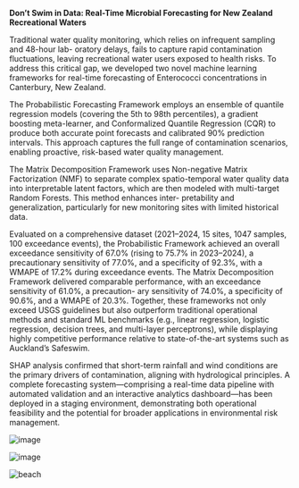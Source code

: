   **Don’t Swim in Data: Real-Time Microbial Forecasting for New Zealand Recreational Waters**
                                                                          

Traditional water quality monitoring, which relies on infrequent sampling and 48-hour lab- oratory delays, fails to capture rapid contamination fluctuations, leaving recreational water users exposed to health risks. To address this critical gap, we developed two novel machine learning frameworks for real-time forecasting of Enterococci concentrations in Canterbury, New Zealand.

The Probabilistic Forecasting Framework employs an ensemble of quantile regression models (covering the 5th to 98th percentiles), a gradient boosting meta-learner, and Conformalized Quantile Regression (CQR) to produce both accurate point forecasts and calibrated 90% prediction intervals. This approach captures the full range of contamination scenarios, enabling proactive, risk-based water quality management.

The Matrix Decomposition Framework uses Non-negative Matrix Factorization (NMF) to separate complex spatio-temporal water quality data into interpretable latent factors, which are then modeled with multi-target Random Forests. This method enhances inter- pretability and generalization, particularly for new monitoring sites with limited historical data.

Evaluated on a comprehensive dataset (2021–2024, 15 sites, 1047 samples, 100 exceedance events), the Probabilistic Framework achieved an overall exceedance sensitivity of 67.0% (rising to 75.7% in 2023–2024), a precautionary sensitivity of 77.0%, and a specificity of 92.3%, with a WMAPE of 17.2% during exceedance events. The Matrix Decomposition Framework delivered comparable performance, with an exceedance sensitivity of 61.0%, a precaution- ary sensitivity of 74.0%, a specificity of 90.6%, and a WMAPE of 20.3%. Together, these frameworks not only exceed USGS guidelines but also outperform traditional operational methods and standard ML benchmarks (e.g., linear regression, logistic regression, decision trees, and multi-layer perceptrons), while displaying highly competitive performance relative to state-of-the-art systems such as Auckland’s Safeswim.

SHAP analysis confirmed that short-term rainfall and wind conditions are the primary drivers of contamination, aligning with hydrological principles. A complete forecasting system—comprising a real-time data pipeline with automated validation and an interactive analytics dashboard—has been deployed in a staging environment, demonstrating both operational feasibility and the potential for broader applications in environmental risk management.

![image](https://github.com/user-attachments/assets/34ca8a44-e750-4812-8eee-008ffa6e5d38)

![image](https://github.com/user-attachments/assets/15ccf87c-44d2-477d-aa45-f6d348320aa7)

![beach](https://github.com/user-attachments/assets/683af48f-c1f4-418d-9eba-fc57e0815c32)
